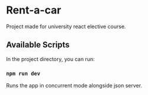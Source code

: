 # Rent-a-car

Project made for university react elective course.

## Available Scripts

In the project directory, you can run:

### `npm run dev`

Runs the app in concurrent mode alongside json server.  


